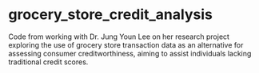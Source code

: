 # grocery_store_credit_analysis
Code from working with Dr. Jung Youn Lee on her research project exploring the use of grocery store transaction data as an alternative for assessing consumer creditworthiness, aiming to assist individuals lacking traditional credit scores.
